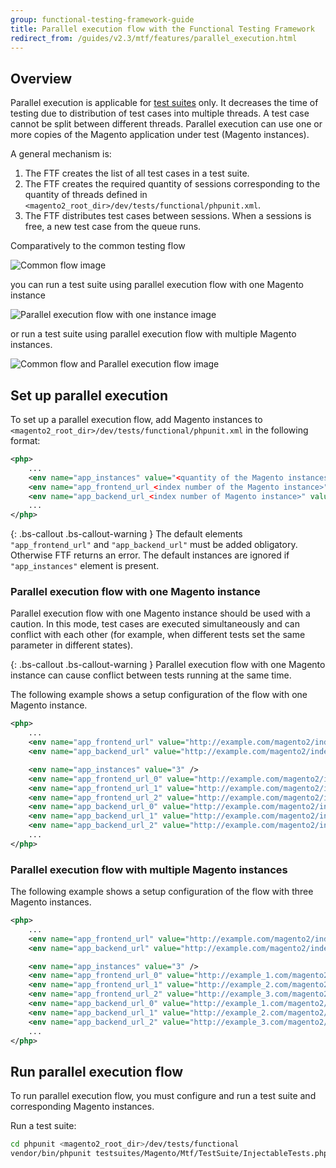 ```yaml
---
group: functional-testing-framework-guide
title: Parallel execution flow with the Functional Testing Framework
redirect_from: /guides/v2.3/mtf/features/parallel_execution.html
---
```


## Overview

Parallel execution is applicable for [test suites] only. It decreases the time of testing due to distribution of test cases into multiple threads. A test case cannot be split between different threads. Parallel execution can use one or more copies of the Magento application under test (Magento instances).

A general mechanism is:

1. The FTF creates the list of all test cases in a test suite.
2. The FTF creates the required quantity of sessions corresponding to the quantity of threads defined in `<magento2_root_dir>/dev/tests/functional/phpunit.xml`.
3. The FTF distributes test cases between sessions. When a sessions is free, a new test case from the queue runs.

Comparatively to the common testing flow

![Common flow image]({{site.baseurl}}/static/images/ftf/mtf_features_common_dia.png)

you can run a test suite using parallel execution flow with one Magento instance

![Parallel execution flow with one instance image]({{site.baseurl}}/static/images/ftf/mtf_features_parallel_one_dia.png)

or run a test suite using parallel execution flow with multiple Magento instances.

![Common flow and Parallel execution flow image]({{site.baseurl}}/static/images/ftf/mtf_features_parallel_multi_dia.png)

## Set up parallel execution

To set up a parallel execution flow, add Magento instances to `<magento2_root_dir>/dev/tests/functional/phpunit.xml` in the following format:

```xml
<php>
    ...
    <env name="app_instances" value="<quantity of the Magento instances>" />
    <env name="app_frontend_url_<index number of the Magento instance>" value="<frontend URL of the Magento instance>" />
    <env name="app_backend_url_<index number of Magento instance>" value="<backend URL of the Magento instance>" />
    ...
</php>
```

{: .bs-callout .bs-callout-warning }
The default elements `"app_frontend_url"` and `"app_backend_url"` must be added obligatory. Otherwise FTF returns an error. The default instances are ignored if `"app_instances"` element is present.

### Parallel execution flow with one Magento instance

Parallel execution flow with one Magento instance should be used with a caution. In this mode, test cases are executed simultaneously and can conflict with each other (for example, when different tests set the same parameter in different states).

{: .bs-callout .bs-callout-warning }
Parallel execution flow with one Magento instance can cause conflict between tests running at the same time.

The following example shows a setup configuration of the flow with one Magento instance.

```xml
<php>
    ...
    <env name="app_frontend_url" value="http://example.com/magento2/index.php/" />            // The default frontend instance. Ignored by the FTF.
    <env name="app_backend_url" value="http://example.com/magento2/index.php/backend/" />     // The default backend instance. Ignored by the FTF.

    <env name="app_instances" value="3" />
    <env name="app_frontend_url_0" value="http://example.com/magento2/index.php/" />
    <env name="app_frontend_url_1" value="http://example.com/magento2/index.php/" />
    <env name="app_frontend_url_2" value="http://example.com/magento2/index.php/" />
    <env name="app_backend_url_0" value="http://example.com/magento2/index.php/backend/" />
    <env name="app_backend_url_1" value="http://example.com/magento2/index.php/backend/" />
    <env name="app_backend_url_2" value="http://example.com/magento2/index.php/backend/" />
    ...
</php>
```

### Parallel execution flow with multiple Magento instances

The following example shows a setup configuration of the flow with three Magento instances.

```xml
<php>
    ...
    <env name="app_frontend_url" value="http://example.com/magento2/index.php/" />            // The default frontend instance. Ignored by the FTF.
    <env name="app_backend_url" value="http://example.com/magento2/index.php/backend/" />     // The default backend instance. Ignored by the FTF.

    <env name="app_instances" value="3" />
    <env name="app_frontend_url_0" value="http://example_1.com/magento2/index.php/" />
    <env name="app_frontend_url_1" value="http://example_2.com/magento2/index.php/" />
    <env name="app_frontend_url_2" value="http://example_3.com/magento2/index.php/" />
    <env name="app_backend_url_0" value="http://example_1.com/magento2/index.php/backend/" />
    <env name="app_backend_url_1" value="http://example_2.com/magento2/index.php/backend/" />
    <env name="app_backend_url_2" value="http://example_3.com/magento2/index.php/backend/" />
    ...
</php>
```

## Run parallel execution flow

To run parallel execution flow, you must configure and run a test suite and corresponding Magento instances.

Run a test suite:

```bash
cd phpunit <magento2_root_dir>/dev/tests/functional
vendor/bin/phpunit testsuites/Magento/Mtf/TestSuite/InjectableTests.php
```

<!-- LINK DEFINITIONS -->

[test suites]: {{page.baseurl}}/testing/functional-testing-framework/features/test-suite.html

